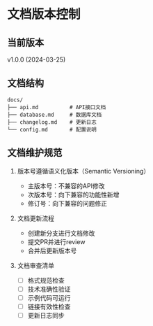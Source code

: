 # 文档版本控制

## 当前版本
v1.0.0 (2024-03-25)

## 文档结构
```
docs/
├── api.md          # API接口文档
├── database.md     # 数据库文档
├── changelog.md    # 更新日志
└── config.md       # 配置说明
```

## 文档维护规范
1. 版本号遵循语义化版本（Semantic Versioning）
   - 主版本号：不兼容的API修改
   - 次版本号：向下兼容的功能性新增
   - 修订号：向下兼容的问题修正

2. 文档更新流程
   - 创建新分支进行文档修改
   - 提交PR并进行review
   - 合并后更新版本号

3. 文档审查清单
   - [ ] 格式规范检查
   - [ ] 技术准确性验证
   - [ ] 示例代码可运行
   - [ ] 链接有效性检查
   - [ ] 更新日志同步 